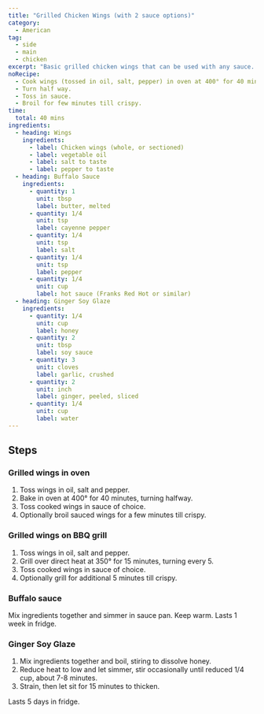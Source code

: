 ```yaml
---
title: "Grilled Chicken Wings (with 2 sauce options)"
category:
  - American
tag:
  - side
  - main
  - chicken
excerpt: "Basic grilled chicken wings that can be used with any sauce. Includes recipe for Buffalo and Ginger Soy sauces."
noRecipe:
  - Cook wings (tossed in oil, salt, pepper) in oven at 400° for 40 minutes.
  - Turn half way.
  - Toss in sauce.
  - Broil for few minutes till crispy.
time:
  total: 40 mins
ingredients:
  - heading: Wings
    ingredients:
      - label: Chicken wings (whole, or sectioned)
      - label: vegetable oil
      - label: salt to taste
      - label: pepper to taste
  - heading: Buffalo Sauce
    ingredients:
      - quantity: 1
        unit: tbsp
        label: butter, melted
      - quantity: 1/4
        unit: tsp
        label: cayenne pepper
      - quantity: 1/4
        unit: tsp
        label: salt
      - quantity: 1/4
        unit: tsp
        label: pepper
      - quantity: 1/4
        unit: cup
        label: hot sauce (Franks Red Hot or similar)
  - heading: Ginger Soy Glaze
    ingredients:
      - quantity: 1/4
        unit: cup
        label: honey
      - quantity: 2
        unit: tbsp
        label: soy sauce
      - quantity: 3
        unit: cloves
        label: garlic, crushed
      - quantity: 2
        unit: inch
        label: ginger, peeled, sliced
      - quantity: 1/4
        unit: cup
        label: water
---
```


## Steps

### Grilled wings in oven

1. Toss wings in oil, salt and pepper.
2. Bake in oven at 400° for 40 minutes, turning halfway.
3. Toss cooked wings in sauce of choice.
4. Optionally broil sauced wings for a few minutes till crispy.

### Grilled wings on BBQ grill

1. Toss wings in oil, salt and pepper.
2. Grill over direct heat at 350° for 15 minutes, turning every 5.
3. Toss cooked wings in sauce of choice.
4. Optionally grill for additional 5 minutes till crispy.

### Buffalo sauce

Mix ingredients together and simmer in sauce pan. Keep warm. Lasts 1 week in fridge.

### Ginger Soy Glaze

1. Mix ingredients together and boil, stiring to dissolve honey.
2. Reduce heat to low and let simmer, stir occasionally until reduced 1/4 cup, about 7-8 minutes.
3. Strain, then let sit for 15 minutes to thicken.

Lasts 5 days in fridge.
